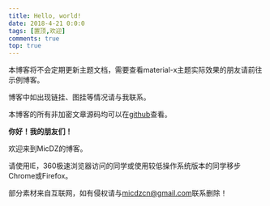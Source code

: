```yaml
---
title: Hello, world!
date: 2018-4-21 0:0:0
tags: [置顶,欢迎] 
comments: true
top: true
---
```


本博客将不会定期更新主题文档，需要查看material-x主题实际效果的朋友请前往示例博客。

博客中如出现链挂、图挂等情况请与我联系。

本博客的所有非加密文章源码均可以在[github](<https://github.com/MicDZ/blog-source> )查看。

<!--more-->

**你好！我的朋友们！**

欢迎来到MicDZ的博客。

请使用IE，360极速浏览器访问的同学或使用较低操作系统版本的同学移步Chrome或Firefox。

部分素材来自互联网，如有侵权请与[micdzcn@gmail.com](mailto:micdzcn@gmail.com)联系删除！



